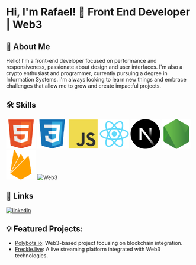 # Hi, I'm Rafael! 👋 Front End Developer | Web3



## 🚀 About Me
Hello! I'm a front-end developer focused on performance and responsiveness, passionate about design and user interfaces. I'm also a crypto enthusiast and programmer, currently pursuing a degree in Information Systems. I'm always looking to learn new things and embrace challenges that allow me to grow and create impactful projects.



## 🛠 Skills
<p align="left">
  <img src="https://raw.githubusercontent.com/devicons/devicon/master/icons/html5/html5-original.svg" alt="HTML" width="80" height="80"/>
  <img src="https://raw.githubusercontent.com/devicons/devicon/master/icons/css3/css3-original.svg" alt="CSS" width="80" height="80"/>
  <img src="https://raw.githubusercontent.com/devicons/devicon/master/icons/javascript/javascript-original.svg" alt="JavaScript" width="80" height="80"/>
  <img src="https://raw.githubusercontent.com/devicons/devicon/master/icons/react/react-original.svg" alt="React" width="80" height="80"/>
  <img src="https://raw.githubusercontent.com/devicons/devicon/master/icons/nextjs/nextjs-original.svg" alt="Next.js" width="80" height="80"/>
  <img src="https://raw.githubusercontent.com/devicons/devicon/master/icons/nodejs/nodejs-original.svg" alt="Node.js" width="80" height="80"/>
  <img src="https://raw.githubusercontent.com/devicons/devicon/master/icons/firebase/firebase-plain.svg" alt="Firebase" width="80" height="80"/>
  <img src="https://raw.githubusercontent.com/devicons/devicon/master/icons/web3/web3-original.svg" alt="Web3" width="80" height="80"/>
</p>



## 🔗 Links
[![linkedin](https://img.shields.io/badge/linkedin-0A66C2?style=for-the-badge&logo=linkedin&logoColor=white)](https://www.linkedin.com/in/rafael-miguel-052129214/)



## 💡 Featured Projects:
- [Polybots.io](https://polybots.io): Web3-based project focusing on blockchain integration.
- [Freckle.live](https://freckle.live): A live streaming platform integrated with Web3 technologies.
